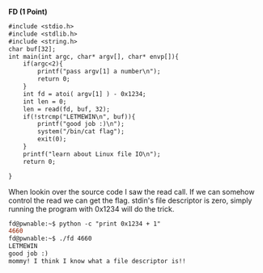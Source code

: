 **FD (1 Point)**


```diff
#include <stdio.h>
#include <stdlib.h>
#include <string.h>
char buf[32];
int main(int argc, char* argv[], char* envp[]){
	if(argc<2){
		printf("pass argv[1] a number\n");
		return 0;
	}
	int fd = atoi( argv[1] ) - 0x1234;
	int len = 0;
	len = read(fd, buf, 32);
	if(!strcmp("LETMEWIN\n", buf)){
		printf("good job :)\n");
		system("/bin/cat flag");
		exit(0);
	}
	printf("learn about Linux file IO\n");
	return 0;

}
```


When lookin over the source code I saw the read call.
If we can somehow control the read we can get the flag.
stdin's file descriptor is zero, simply running the program with 0x1234 will do the trick.


```diff
fd@pwnable:~$ python -c "print 0x1234 + 1"
4660
fd@pwnable:~$ ./fd 4660
LETMEWIN
good job :)
mommy! I think I know what a file descriptor is!!
```